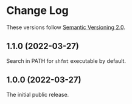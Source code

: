 # Change Log

These versions follow [Semantic Versioning 2.0](https://semver.org).

## 1.1.0 (2022-03-27)

Search in PATH for `shfmt` executable by default.

## 1.0.0 (2022-03-27)

The initial public release.
